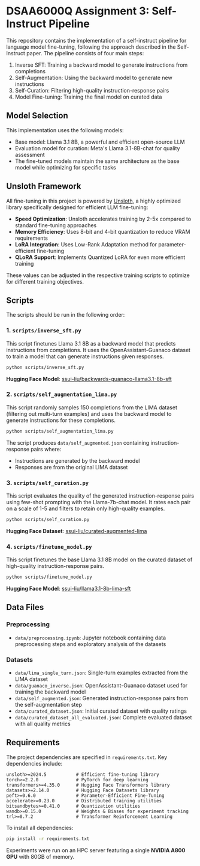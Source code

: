 # DSAA6000Q Assignment 3: Self-Instruct Pipeline

This repository contains the implementation of a self-instruct pipeline for language model fine-tuning, following the approach described in the Self-Instruct paper. The pipeline consists of four main steps:

1. Inverse SFT: Training a backward model to generate instructions from completions
2. Self-Augmentation: Using the backward model to generate new instructions
3. Self-Curation: Filtering high-quality instruction-response pairs
4. Model Fine-tuning: Training the final model on curated data

## Model Selection

This implementation uses the following models:
- Base model: Llama 3.1 8B, a powerful and efficient open-source LLM
- Evaluation model for curation: Meta's Llama 3.1-8B-chat for quality assessment
- The fine-tuned models maintain the same architecture as the base model while optimizing for specific tasks

## Unsloth Framework

All fine-tuning in this project is powered by [Unsloth](https://github.com/unslothai/unsloth), a highly optimized library specifically designed for efficient LLM fine-tuning:

- **Speed Optimization**: Unsloth accelerates training by 2-5x compared to standard fine-tuning approaches
- **Memory Efficiency**: Uses 8-bit and 4-bit quantization to reduce VRAM requirements
- **LoRA Integration**: Uses Low-Rank Adaptation method for parameter-efficient fine-tuning
- **QLoRA Support**: Implements Quantized LoRA for even more efficient training


These values can be adjusted in the respective training scripts to optimize for different training objectives.

## Scripts

The scripts should be run in the following order:

### 1. `scripts/inverse_sft.py`

This script finetunes Llama 3.1 8B as a backward model that predicts instructions from completions. It uses the OpenAssistant-Guanaco dataset to train a model that can generate instructions given responses.

```bash
python scripts/inverse_sft.py
```

**Hugging Face Model**: [ssui-liu/backwards-guanaco-llama3.1-8b-sft](https://huggingface.co/ssui-liu/backwards-guanaco-llama3.1-8b-sft)

### 2. `scripts/self_augmentation_lima.py`

This script randomly samples 150 completions from the LIMA dataset (filtering out multi-turn examples) and uses the backward model to generate instructions for these completions.

```bash
python scripts/self_augmentation_lima.py
```

The script produces `data/self_augmented.json` containing instruction-response pairs where:
- Instructions are generated by the backward model
- Responses are from the original LIMA dataset

### 3. `scripts/self_curation.py`

This script evaluates the quality of the generated instruction-response pairs using few-shot prompting with the Llama-7b-chat model. It rates each pair on a scale of 1-5 and filters to retain only high-quality examples.

```bash
python scripts/self_curation.py
```

**Hugging Face Dataset**: [ssui-liu/curated-augmented-lima](https://huggingface.co/datasets/ssui-liu/curated-augmented-lima)

### 4. `scripts/finetune_model.py`

This script finetunes the base Llama 3.1 8B model on the curated dataset of high-quality instruction-response pairs.

```bash
python scripts/finetune_model.py
```

**Hugging Face Model**: [ssui-liu/llama3.1-8b-lima-sft](https://huggingface.co/ssui-liu/llama3.1-8b-lima-sft)

## Data Files

### Preprocessing
- `data/preprocessing.ipynb`: Jupyter notebook containing data preprocessing steps and exploratory analysis of the datasets

### Datasets
- `data/lima_single_turn.json`: Single-turn examples extracted from the LIMA dataset
- `data/guanaco_inverse.json`: OpenAssistant-Guanaco dataset used for training the backward model
- `data/self_augmented.json`: Generated instruction-response pairs from the self-augmentation step
- `data/curated_dataset.json`: Initial curated dataset with quality ratings
- `data/curated_dataset_all_evaluated.json`: Complete evaluated dataset with all quality metrics 

## Requirements

The project dependencies are specified in `requirements.txt`. Key dependencies include:

```
unsloth>=2024.5           # Efficient fine-tuning library
torch>=2.2.0              # PyTorch for deep learning
transformers>=4.35.0      # Hugging Face Transformers library
datasets>=2.14.0          # Hugging Face Datasets library
peft>=0.6.0               # Parameter-Efficient Fine-Tuning
accelerate>=0.23.0        # Distributed training utilities
bitsandbytes>=0.41.0      # Quantization utilities
wandb>=0.15.0             # Weights & Biases for experiment tracking
trl>=0.7.2                # Transformer Reinforcement Learning
```

To install all dependencies:

```bash
pip install -r requirements.txt
```

Experiments were run on an HPC server featuring a single **NVIDIA A800 GPU** with 80GB of memory.